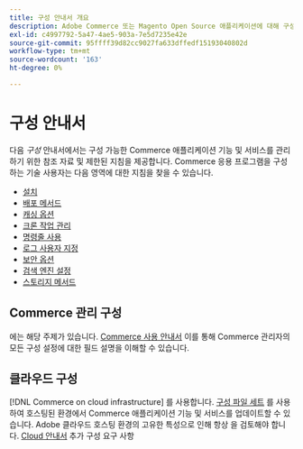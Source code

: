 ```yaml
---
title: 구성 안내서 개요
description: Adobe Commerce 또는 Magento Open Source 애플리케이션에 대해 구성 가능한 모든 기능 및 서비스에 대해 알아봅니다.
exl-id: c4997792-5a47-4ae5-903a-7e5d7235e42e
source-git-commit: 95ffff39d82cc9027fa633dffedf15193040802d
workflow-type: tm+mt
source-wordcount: '163'
ht-degree: 0%

---
```


# 구성 안내서

다음 _구성_ 안내서에서는 구성 가능한 Commerce 애플리케이션 기능 및 서비스를 관리하기 위한 참조 자료 및 제한된 지침을 제공합니다. Commerce 응용 프로그램을 구성하는 기술 사용자는 다음 영역에 대한 지침을 찾을 수 있습니다.

- [설치](../configuration/bootstrap/initialization.md)
- [배포 메서드](../configuration/deployment/overview.md)
- [캐싱 옵션](../configuration/cache/caching-overview.md)
- [크론 작업 관리](../configuration/cron/custom-cron.md)
- [명령줄 사용](../configuration/cli/config-cli.md)
- [로그 사용자 지정](../configuration/logs/custom-logging.md)
- [보안 옵션](../configuration/security/overview.md)
- [검색 엔진 설정](../configuration/search/configure-search-engine.md)
- [스토리지 메서드](../configuration/storage/memcached.md)

## Commerce 관리 구성

에는 해당 주제가 있습니다. [Commerce 사용 안내서](https://docs.magento.com/user-guide/stores/configuration.html) 이를 통해 Commerce 관리자의 모든 구성 설정에 대한 필드 설명을 이해할 수 있습니다.

## 클라우드 구성

[!DNL Commerce on cloud infrastructure] 를 사용합니다. [구성 파일 세트](https://experienceleague.adobe.com/docs/commerce-cloud-service/user-guide/configure/overview.html) 를 사용하여 호스팅된 환경에서 Commerce 애플리케이션 기능 및 서비스를 업데이트할 수 있습니다. Adobe 클라우드 호스팅 환경의 고유한 특성으로 인해 항상 을 검토해야 합니다. [Cloud 안내서](https://experienceleague.adobe.com/docs/commerce-cloud-service/user-guide/overview.html) 추가 구성 요구 사항
